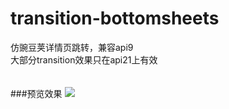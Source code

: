 # transition-bottomsheets
仿豌豆荚详情页跳转，兼容api9</br>
大部分transition效果只在api21上有效</br>
</br>
</br>
###预览效果
![](https://github.com/ie212/transition-bottomsheets/blob/master/preview.gif)


